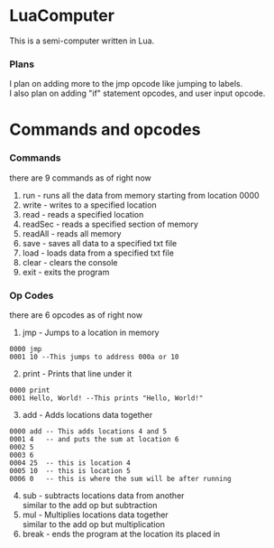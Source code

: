 # LuaComputer
This is a semi-computer written in Lua.

### Plans
I plan on adding more to the jmp opcode like jumping to labels. <br>
I also plan on adding "if" statement opcodes, and user input opcode.

# Commands and opcodes
### Commands
there are 9 commands as of right now

1. run     - runs all the data from memory starting from location 0000 <br>
2. write   - writes to a specified location <br>
3. read    - reads a specified location <br>
4. readSec - reads a specified section of memory <br>
5. readAll - reads all memory <br>
6. save    - saves all data to a specified txt file <br>
7. load    - loads data from a specified txt file <br>
8. clear   - clears the console <br>
9. exit    - exits the program <br>

### Op Codes
there are 6 opcodes as of right now

1. jmp   - Jumps to a location in memory <br>
```
0000 jmp
0001 10 --This jumps to address 000a or 10
```
2. print - Prints that line under it <br>
```
0000 print
0001 Hello, World! --This prints "Hello, World!"
```
3. add   - Adds locations data together <br>
```
0000 add -- This adds locations 4 and 5
0001 4   -- and puts the sum at location 6
0002 5    
0003 6
0004 25  -- this is location 4
0005 10  -- this is location 5
0006 0   -- this is where the sum will be after running
```
4. sub   - subtracts locations data from another <br>
similar to the add op but subtraction
5. mul   - Multiplies locations data together <br>
similar to the add op but multiplication
6. break - ends the program at the location its placed in
